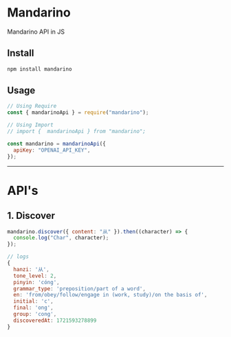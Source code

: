 # Mandarino

Mandarino API in JS

## Install

```bash
npm install mandarino
```

## Usage

```javascript
// Using Require
const { mandarinoApi } = require("mandarino");

// Using Import
// import {  mandarinoApi } from "mandarino";

const mandarino = mandarinoApi({
  apiKey: "OPENAI_API_KEY",
});
```

---

# API's

## 1. Discover

```javascript
mandarino.discover({ content: "从" }).then((character) => {
  console.log("Char", character);
});

// logs
{
  hanzi: '从',
  tone_level: 2,
  pinyin: 'cóng',
  grammar_type: 'preposition/part of a word',
  en: 'from/obey/follow/engage in (work, study)/on the basis of',
  initial: 'c',
  final: 'ong',
  group: 'cong',
  discoveredAt: 1721593278899
}
```
